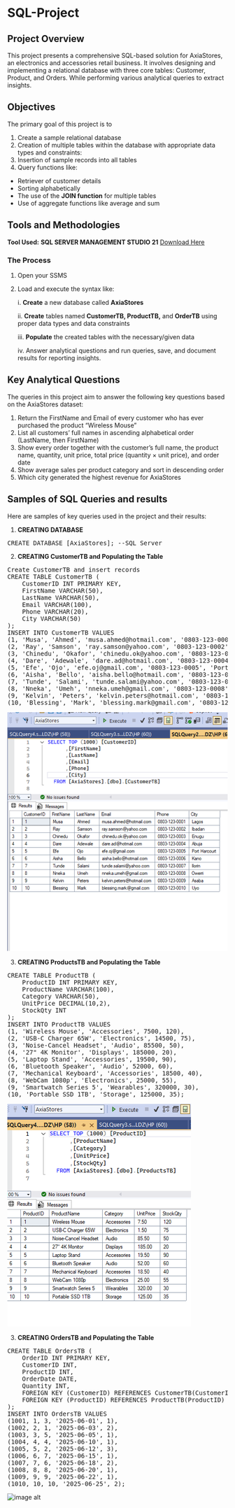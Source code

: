 # SQL-Project

## Project Overview
This project presents a comprehensive SQL-based solution for AxiaStores, an electronics and accessories retail business. It involves designing and implementing a relational database with three core tables: Customer, Product, and Orders. While performing various analytical queries to extract insights.

## Objectives
The primary goal of this project is to
1. Create a sample relational database
2. Creation of multiple tables within the database with appropriate data types and constraints:
3. Insertion of sample records into all tables
4. Query functions like:
  - Retriever of customer details
  - Sorting alphabetically
  - The use of the **JOIN function** for multiple tables
  - Use of aggregate functions like average and sum

## Tools and Methodologies 
**Tool Used:** **SQL SERVER MANAGEMENT STUDIO 21** [Download Here](https://www.microsoft.com/en-us/sql-server/sql-server-downloads)

### The Process 
1. Open your SSMS
2. Load and execute the syntax like:

   i. **Create** a new database called **AxiaStores**
   
   ii. **Create** tables named **CustomerTB, ProductTB,** and **OrderTB** using proper data types and data constraints
   
   iii. **Populate** the created tables with the necessary/given data
   
   iv. Answer analytical questions and run queries, save, and document results for reporting insights.


## Key Analytical Questions
The queries in this project aim to answer the following key questions based on the AxiaStores dataset:
1. Return the FirstName and Email of every customer who has ever purchased the product “Wireless Mouse”
2. List all customers’ full names in ascending alphabetical order (LastName, then FirstName)
3. Show every order together with the customer’s full name, the product name, quantity, unit price, total price (quantity × unit price), and order date
4. Show average sales per product category and sort in descending order
5. Which city generated the highest revenue for AxiaStores


## Samples of SQL Queries and results
Here are samples of key queries used in the project and their results:

1. **CREATING DATABASE**
<pre>
CREATE DATABASE [AxiaStores]; --SQL Server
</pre>

2. **CREATING CustomerTB and Populating the Table**
<pre>
Create CustomerTB and insert records
CREATE TABLE CustomerTB (
    CustomerID INT PRIMARY KEY,
    FirstName VARCHAR(50),
    LastName VARCHAR(50),
    Email VARCHAR(100),
    Phone VARCHAR(20),
    City VARCHAR(50)
);
INSERT INTO CustomerTB VALUES
(1, 'Musa', 'Ahmed', 'musa.ahmed@hotmail.com', '0803-123-0001', 'Lagos'),
(2, 'Ray', 'Samson', 'ray.samson@yahoo.com', '0803-123-0002', 'Ibadan'),
(3, 'Chinedu', 'Okafor', 'chinedu.ok@yahoo.com', '0803-123-0003', 'Enugu'),
(4, 'Dare', 'Adewale', 'dare.ad@hotmail.com', '0803-123-0004', 'Abuja'),
(5, 'Efe', 'Ojo', 'efe.oj@gmail.com', '0803-123-0005', 'Port Harcourt'),
(6, 'Aisha', 'Bello', 'aisha.bello@hotmail.com', '0803-123-0006', 'Kano'),
(7, 'Tunde', 'Salami', 'tunde.salami@yahoo.com', '0803-123-0007', 'Ilorin'),
(8, 'Nneka', 'Umeh', 'nneka.umeh@gmail.com', '0803-123-0008', 'Owerri'),
(9, 'Kelvin', 'Peters', 'kelvin.peters@hotmail.com', '0803-123-0009', 'Asaba'),
(10, 'Blessing', 'Mark', 'blessing.mark@gmail.com', '0803-123-0010', 'Uyo');
</pre>

![image alt](https://github.com/Its-Lilianne/SQL-Project/blob/caa49f93629a343277464000901aba0dd388753c/CustomerTB.png)


3. **CREATING ProductsTB and Populating the Table**
<pre>
CREATE TABLE ProductTB (
    ProductID INT PRIMARY KEY,
    ProductName VARCHAR(100),
    Category VARCHAR(50),
    UnitPrice DECIMAL(10,2),
    StockQty INT
);
INSERT INTO ProductTB VALUES
(1, 'Wireless Mouse', 'Accessories', 7500, 120),
(2, 'USB-C Charger 65W', 'Electronics', 14500, 75),
(3, 'Noise-Cancel Headset', 'Audio', 85500, 50),
(4, '27" 4K Monitor', 'Displays', 185000, 20),
(5, 'Laptop Stand', 'Accessories', 19500, 90),
(6, 'Bluetooth Speaker', 'Audio', 52000, 60),
(7, 'Mechanical Keyboard', 'Accessories', 18500, 40),
(8, 'WebCam 1080p', 'Electronics', 25000, 55),
(9, 'Smartwatch Series 5', 'Wearables', 320000, 30),
(10, 'Portable SSD 1TB', 'Storage', 125000, 35);
</pre>

![image alt](https://github.com/Its-Lilianne/SQL-Project/blob/a68e7354c4b1271aafea1bc98d07cedd7ea2b9b9/ProductsTB.png)


3. **CREATING OrdersTB and Populating the Table**
<pre>
CREATE TABLE OrdersTB (
    OrderID INT PRIMARY KEY,
    CustomerID INT,
    ProductID INT,
    OrderDate DATE,
    Quantity INT,
    FOREIGN KEY (CustomerID) REFERENCES CustomerTB(CustomerID),
    FOREIGN KEY (ProductID) REFERENCES ProductTB(ProductID)
);
INSERT INTO OrdersTB VALUES
(1001, 1, 3, '2025-06-01', 1),
(1002, 2, 1, '2025-06-03', 2),
(1003, 3, 5, '2025-06-05', 1),
(1004, 4, 4, '2025-06-10', 1),
(1005, 5, 2, '2025-06-12', 3),
(1006, 6, 7, '2025-06-15', 1),
(1007, 7, 6, '2025-06-18', 2),
(1008, 8, 8, '2025-06-20', 1),
(1009, 9, 9, '2025-06-22', 1),
(1010, 10, 10, '2025-06-25', 2);
</pre>

![image alt]()
